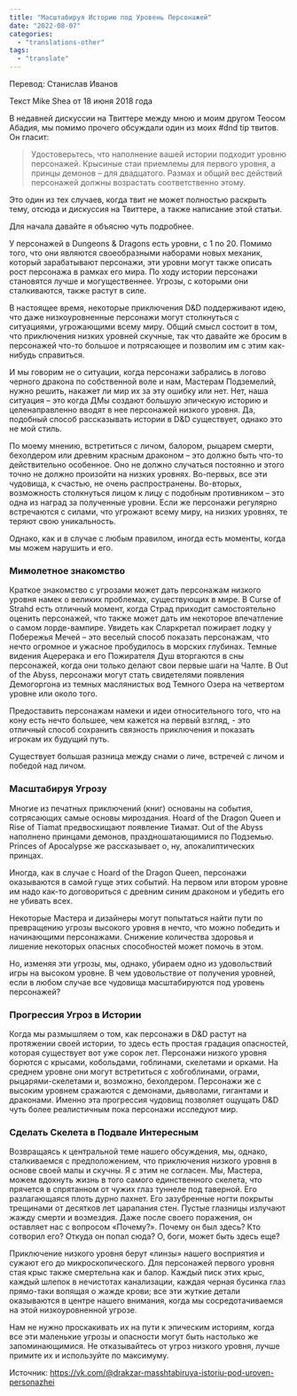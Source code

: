 ```yaml
---
title: "Масштабируя Историю под Уровень Персонажей"
date: "2022-08-07"
categories: 
  - "translations-other"
tags: 
  - "translate"
---
```


Перевод: Станислав Иванов

Текст Mike Shea от 18 июня 2018 года

В недавней дискуссии на Твиттере между мною и моим другом Теосом Абадия, мы помимо прочего обсуждали один из моих #dnd tip твитов. Он гласит:

> Удостоверьтесь, что наполнение вашей истории подходит уровню персонажей. Крысиные стаи приемлемы для первого уровня, а принцы демонов – для двадцатого. Размах и общий вес действий персонажей должны возрастать соответственно этому.

Это один из тех случаев, когда твит не может полностью раскрыть тему, отсюда и дискуссия на Твиттере, а также написание этой статьи.

Для начала давайте я объясню чуть подробнее.

У персонажей в Dungeons & Dragons есть уровни, с 1 по 20. Помимо того, что они являются своеобразными наборами новых механик, который зарабатывают персонажи, эти уровни могут также описать рост персонажа в рамках его мира. По ходу истории персонажи становятся лучше и могущественнее. Угрозы, с которыми они сталкиваются, также растут в силе.

В настоящее время, некоторые приключения D&D поддерживают идею, что даже низкоуровненные персонажи могут столкнуться с ситуациями, угрожающими всему миру. Общий смысл состоит в том, что приключения низких уровней скучные, так что давайте же бросим в персонажей что-то большое и потрясающее и позволим им с этим как-нибудь справиться.

И мы говорим не о ситуации, когда персонажи забрались в логово черного дракона по собственной воле и нам, Мастерам Подземелий, нужно решить, накажет ли мир их за эту ошибку или нет. Нет, наша ситуация – это когда ДМы создают большую эпическую историю и целенаправленно вводят в нее персонажей низкого уровня. Да, подобный способ рассказывать истории в D&D существует, однако это не мой стиль.

По моему мнению, встретиться с личом, балором, рыцарем смерти, бехолдером или древним красным драконом – это должно быть что-то действительно особенное. Оно не должно случаться постоянно и этого точно не должно произойти на низких уровнях. Во-первых, все эти чудовища, к счастью, не очень распространены. Во-вторых, возможность столкнуться лицом к лицу с подобным противником – это одна из наград за полученные уровни. Если же персонажи регулярно встречаются с силами, что угрожают всему миру, на низких уровнях, те теряют свою уникальность.

Однако, как и в случае с любым правилом, иногда есть моменты, когда мы можем нарушить и его.

### Мимолетное знакомство

Краткое знакомство с угрозами может дать персонажам низкого уровня намек о великих проблемах, существующих в мире. В Curse of Strahd есть отличный момент, когда Страд приходит самостоятельно оценить персонажей, что также может дать им некоторое впечатление о самом лорде-вампире. Увидеть как Сларкретал пожирает лодку у Побережья Мечей – это веселый способ показать персонажам, что нечто огромное и ужасное пробудилось в морских глубинах. Темные видения Ацерерака и его Пожирателя Душ вторгаются в сны персонажей, когда они только делают свои первые шаги на Чалте. В Out of the Abyss, персонажи могут стать свидетелями появления Демогоргона из темных маслянистых вод Темного Озера на четвертом уровне или около того.

Предоставить персонажам намеки и идеи относительного того, что на кону есть нечто большее, чем кажется на первый взгляд, - это отличный способ сохранить связность приключения и показать игрокам их будущий путь.

Существует большая разница между снами о личе, встречей с личом и победой над личом.

### Масштабируя Угрозу

Многие из печатных приключений (книг) основаны на события, сотрясающих самые основы мироздания. Hoard of the Dragon Queen и Rise of Tiamat предвосхищают появление Тиамат. Out of the Abyss наполнено принцами демонов, праздношатающимися по Подземью. Princes of Apocalypse же рассказывает о, ну, апокалиптических принцах.

Иногда, как в случае с Hoard of the Dragon Queen, персонажи оказываются в самой гуще этих событий. На первом или втором уровне им надо как-то договориться с древним синим драконом и убедить его не убивать всех.

Некоторые Мастера и дизайнеры могут попытаться найти пути по превращению угрозы высокого уровня в нечто, что можно победить и начинающими персонажами. Снижение количества здоровья и лишение некоторых опасных способностей может помочь в этом.

Но, изменяя эти угрозы, мы, однако, убираем одно из удовольствий игры на высоком уровне. В чем удовольствие от получения уровней, если в любом случае все чудовища масштабируются под уровень персонажей?

### Прогрессия Угроз в Истории

Когда мы размышляем о том, как персонажи в D&D растут на протяжении своей истории, то здесь есть простая градация опасностей, которая существует вот уже сорок лет. Персонажи низкого уровня борются с крысами, кобольдами, гоблинами, скелетами и орками. На среднем уровне они могут встретиться с хобгоблинами, ограми, рыцарями-скелетами и, возможно, бехолдером. Персонажи же с высоким уровнем сражаются с демонами, дьяволами, гигантами и драконами. Именно эта прогрессия чудовищ позволяет ощущать D&D чуть более реалистичным пока персонажи исследуют мир.

### Сделать Скелета в Подвале Интересным

Возвращаясь к центральной теме нашего обсуждения, мы, однако, сталкиваемся с предположением, что приключения низкого уровня в основе своей малы и скучны. Я с этим не согласен. Мы, Мастера, можем вдохнуть жизнь в того самого единственного скелета, что прячется в спрятанном от чужих глаз туннеле под таверной. Его разлагающаяся плоть дурно пахнет. Его зазубренные ногти покрыты трещинами от десятков лет царапания стен. Пустые глазницы излучают жажду смерти и возмездия. Даже после своего поражения, он оставляет нас с вопросом «Почему?». Почему он был здесь? Кто сотворил его? Откуда он попал сюда? О, боги, может быть здесь еще?

Приключение низкого уровня берут «линзы» нашего восприятия и сужают его до микроскопического. Для персонажей первого уровня стая крыс также смертельна как и балор. Каждый писк этих крыс, каждый шлепок в нечистотах канализации, каждая черная бусинка глаз прямо-таки вопящая о жажде крови; все эти жуткие детали оказываются в центре нашего внимания, когда мы сосредотачиваемся на этой низкоуровненной угрозе.

Нам не нужно проскакивать их на пути к эпическим историям, когда все эти маленькие угрозы и опасности могут быть настолько же запоминающимися. Не отказывайтесь от угроз низкого уровня, лучше примите их и используйте по максимуму.

Источник: https://vk.com/@drakzar-masshtabiruya-istoriu-pod-uroven-personazhei
